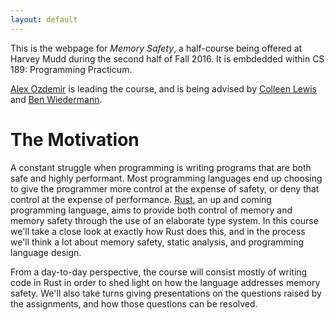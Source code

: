 ```yaml
---
layout: default
---
```


This is the webpage for *Memory Safety*, a half-course being offered at Harvey
Mudd during the second half of Fall 2016. It is embdedded within CS 189:
Programming Practicum.

[Alex Ozdemir][aozdemir] is leading the course, and is being advised by [Colleen
Lewis][colleen] and [Ben Wiedermann][ben].

# The Motivation

A constant struggle when programming is writing programs that are both safe and
highly performant. Most programming languages end up choosing to give the
programmer more control at the expense of safety, or deny that control at the
expense of performance. [Rust][rust-lang], an up and coming programming
language, aims to provide both control of memory and memory safety through the
use of an elaborate type system. In this course we'll take a close look at
exactly how Rust does this, and in the process we'll think a lot about memory
safety, static analysis, and programming language design.

From a day-to-day perspective, the course will consist mostly of writing code
in Rust in order to shed light on how the language addresses memory safety.
We'll also take turns giving presentations on the questions raised by the
assignments, and how those questions can be resolved.

[rust-lang]: https://www.rust-lang.org
[aozdemir]: /slides/zach
[ben]: https://www.cs.hmc.edu/~benw/
[colleen]: https://www.cs.hmc.edu/~lewis/
